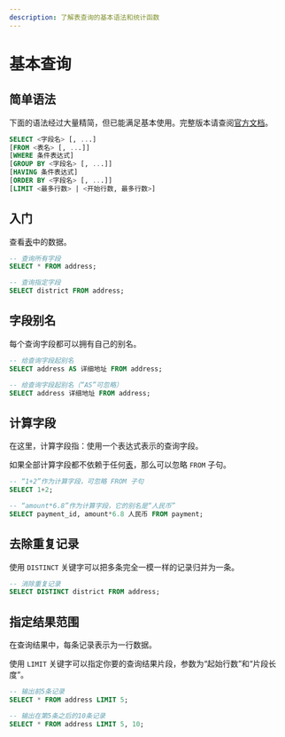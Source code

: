 ```yaml
---
description: 了解表查询的基本语法和统计函数
---
```


# 基本查询

## 简单语法

下面的语法经过大量精简，但已能满足基本使用。完整版本请查阅[官方文档](https://dev.mysql.com/doc/refman/8.0/en/select.html)。

```sql
SELECT <字段名> [, ...]
[FROM <表名> [, ...]]
[WHERE 条件表达式]
[GROUP BY <字段名> [, ...]]
[HAVING 条件表达式]
[ORDER BY <字段名> [, ...]]
[LIMIT <最多行数> | <开始行数, 最多行数>]
```

## 入门

查看[表](../ddl/table.md)中的数据。

```sql
-- 查询所有字段
SELECT * FROM address;

-- 查询指定字段
SELECT district FROM address;
```

## 字段别名

每个查询字段都可以拥有自己的别名。

```sql
-- 给查询字段起别名
SELECT address AS 详细地址 FROM address;

-- 给查询字段起别名（“AS”可忽略）
SELECT address 详细地址 FROM address;
```

## 计算字段

在这里，计算字段指：使用一个表达式表示的查询字段。

如果全部计算字段都不依赖于任何[表](../ddl/table.md)，那么可以忽略 `FROM` 子句。

```sql
-- “1+2”作为计算字段，可忽略 FROM 子句
SELECT 1+2;

-- “amount*6.8”作为计算字段，它的别名是“人民币”
SELECT payment_id, amount*6.8 人民币 FROM payment;
```

## 去除重复记录

使用  `DISTINCT` 关键字可以把多条完全一模一样的记录归并为一条。

```sql
-- 消除重复记录
SELECT DISTINCT district FROM address;
```

## 指定结果范围

在查询结果中，每条记录表示为一行数据。

使用 `LIMIT` 关键字可以指定你要的查询结果片段，参数为“起始行数”和“片段长度”。

```sql
-- 输出前5条记录
SELECT * FROM address LIMIT 5;

-- 输出在第5条之后的10条记录
SELECT * FROM address LIMIT 5, 10;
```



